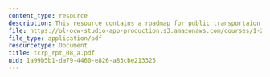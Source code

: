 ```yaml
---
content_type: resource
description: This resource contains a roadmap for public transportaion.
file: https://ol-ocw-studio-app-production.s3.amazonaws.com/courses/1-259j-transit-management-fall-2006/1a99b5b1da794460e826a83cbe213325_tcrp_rpt_08_a.pdf
file_type: application/pdf
resourcetype: Document
title: tcrp_rpt_08_a.pdf
uid: 1a99b5b1-da79-4460-e826-a83cbe213325
---
```

